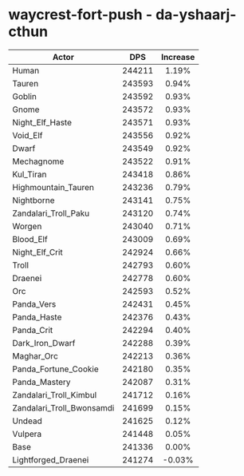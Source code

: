 # waycrest-fort-push - da-yshaarj-cthun
| Actor | DPS | Increase |
|---|:---:|:---:|
|Human|244211|1.19%|
|Tauren|243593|0.94%|
|Goblin|243592|0.93%|
|Gnome|243572|0.93%|
|Night_Elf_Haste|243571|0.93%|
|Void_Elf|243556|0.92%|
|Dwarf|243549|0.92%|
|Mechagnome|243522|0.91%|
|Kul_Tiran|243418|0.86%|
|Highmountain_Tauren|243236|0.79%|
|Nightborne|243141|0.75%|
|Zandalari_Troll_Paku|243120|0.74%|
|Worgen|243040|0.71%|
|Blood_Elf|243009|0.69%|
|Night_Elf_Crit|242924|0.66%|
|Troll|242793|0.60%|
|Draenei|242778|0.60%|
|Orc|242593|0.52%|
|Panda_Vers|242431|0.45%|
|Panda_Haste|242376|0.43%|
|Panda_Crit|242294|0.40%|
|Dark_Iron_Dwarf|242288|0.39%|
|Maghar_Orc|242213|0.36%|
|Panda_Fortune_Cookie|242180|0.35%|
|Panda_Mastery|242087|0.31%|
|Zandalari_Troll_Kimbul|241712|0.16%|
|Zandalari_Troll_Bwonsamdi|241699|0.15%|
|Undead|241625|0.12%|
|Vulpera|241448|0.05%|
|Base|241336|0.00%|
|Lightforged_Draenei|241274|-0.03%|
